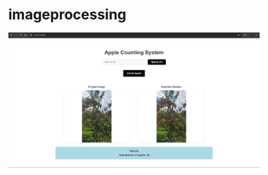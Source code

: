 # imageprocessing
![Apple Coounting System](https://github.com/Jethaoo/imageprocessing/blob/main/Screenshot%202025-08-28%20092723.png)
